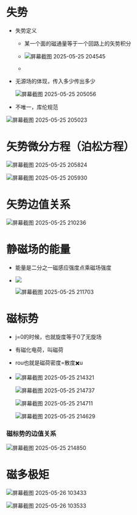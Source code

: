 # 失势

+ 失势定义

  + 某一个面的磁通量等于一个回路上的矢势积分

  + ![屏幕截图 2025-05-25 204545](https://cdn.jsdelivr.net/gh/liyu6688/images@main/%E5%B1%8F%E5%B9%95%E6%88%AA%E5%9B%BE%202025-05-25%20204545.png)
  + 

+ 无源场的体现，传入多少传出多少

  ![屏幕截图 2025-05-25 205056](https://cdn.jsdelivr.net/gh/liyu6688/images@main/%E5%B1%8F%E5%B9%95%E6%88%AA%E5%9B%BE%202025-05-25%20205056.png)

  

+ 不唯一，库伦规范

![屏幕截图 2025-05-25 205023](https://cdn.jsdelivr.net/gh/liyu6688/images@main/%E5%B1%8F%E5%B9%95%E6%88%AA%E5%9B%BE%202025-05-25%20205023.png)

# 矢势微分方程（泊松方程）

![屏幕截图 2025-05-25 205824](https://cdn.jsdelivr.net/gh/liyu6688/images@main/%E5%B1%8F%E5%B9%95%E6%88%AA%E5%9B%BE%202025-05-25%20205824.png)

![屏幕截图 2025-05-25 205930](https://cdn.jsdelivr.net/gh/liyu6688/images@main/%E5%B1%8F%E5%B9%95%E6%88%AA%E5%9B%BE%202025-05-25%20205930.png)

# 矢势边值关系

![屏幕截图 2025-05-25 210236](https://cdn.jsdelivr.net/gh/liyu6688/images@main/%E5%B1%8F%E5%B9%95%E6%88%AA%E5%9B%BE%202025-05-25%20210236.png)

# 静磁场的能量

+ 能量是二分之一磁感应强度点乘磁场强度

+ ![ ](https://cdn.jsdelivr.net/gh/liyu6688/images@main/%E5%B1%8F%E5%B9%95%E6%88%AA%E5%9B%BE%202025-05-25%20211459.png)

  ![屏幕截图 2025-05-25 211703](https://cdn.jsdelivr.net/gh/liyu6688/images@main/%E5%B1%8F%E5%B9%95%E6%88%AA%E5%9B%BE%202025-05-25%20211703.png)

# 磁标势

+ j=0的时候，也就旋度等于0了无旋场

+ 有磁化电荷，叫磁荷

+ rou也就是磁荷密度=散度✖️u

+ ![屏幕截图 2025-05-25 214321](https://cdn.jsdelivr.net/gh/liyu6688/images@main/%E5%B1%8F%E5%B9%95%E6%88%AA%E5%9B%BE%202025-05-25%20214321.png)

  ![屏幕截图 2025-05-25 214737](https://cdn.jsdelivr.net/gh/liyu6688/images@main/%E5%B1%8F%E5%B9%95%E6%88%AA%E5%9B%BE%202025-05-25%20214737.png)

  ![屏幕截图 2025-05-25 214711](https://cdn.jsdelivr.net/gh/liyu6688/images@main/%E5%B1%8F%E5%B9%95%E6%88%AA%E5%9B%BE%202025-05-25%20214711.png)

  ![屏幕截图 2025-05-25 214629](https://cdn.jsdelivr.net/gh/liyu6688/images@main/%E5%B1%8F%E5%B9%95%E6%88%AA%E5%9B%BE%202025-05-25%20214629.png)

### 磁标势的边值关系

![屏幕截图 2025-05-25 214850](https://cdn.jsdelivr.net/gh/liyu6688/images@main/%E5%B1%8F%E5%B9%95%E6%88%AA%E5%9B%BE%202025-05-25%20214850.png)

# 磁多极矩

![屏幕截图 2025-05-26 103433](https://cdn.jsdelivr.net/gh/liyu6688/images@main/%E5%B1%8F%E5%B9%95%E6%88%AA%E5%9B%BE%202025-05-26%20103433.png)

![屏幕截图 2025-05-26 103533](https://cdn.jsdelivr.net/gh/liyu6688/images@main/%E5%B1%8F%E5%B9%95%E6%88%AA%E5%9B%BE%202025-05-26%20103533.png)